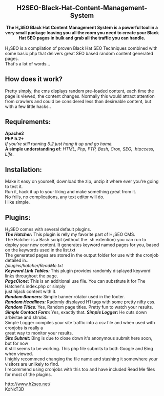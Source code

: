 <div align="center"><h2>H2SEO-Black-Hat-Content-Management-System</h2>
<b>The H₂SEO Black Hat Content Management System is a powerful tool in a very small package leaving you all the room you need to create your Black Hat SEO pages in bulk and grab all the traffic you can handle.</b></div><br>
H₂SEO is a compilation of proven Black Hat SEO Techniques combined with some basic php that delivers great SEO based random content generated pages.<br>
</em>That's a lot of words...</em>
<h2>How does it work?</h2>
Pretty simply, the cms displays random pre-loaded content, each time the page is viewed, the content changes.
Normally this would attract attention from crawlers and could be considered less than desireable content, but
with a few little hacks..
<h2>Requirements:</h2>
<b>Apache2</b></br>
<b>PhP 5.2+</b></br>
<em>If you're still running 5.2 just hang it up and go home.</em><br>
<b>A simple understanding of:</b>
<em>HTML, Php, FTP, Bash, Cron, SEO, .htaccess, Life.</em>
<h2>Installation:</h2>
Make it easy on yourself, download the zip, unzip it where ever you're going to test it.<br>
Run it, hack it up to your liking and make something great from it.<br>
No frills, no complications, any text editor will do.<br>
I like simple.<br>
<h2>Plugins:</h2>
H₂SEO comes with several default plugins.<br>
<b><em>The Hatcher: </em></b>This plugin is relly my favorite part of H₂SEO CMS.<br>
The Hatcher is a Bash script (without the .sh extention) you can run to deploy your new content.
It generates keyword named pages for you, based on the keywords used in the list.txt<br>
The generated pages are stored in the output folder for use with the cronjob detailed in..<br>
<em> /plugins/hatcher/ReadMe.txt</em><br>
<b><em>Keyword Link Tables: </em></b>This plugin provides randomly displayed keyword links throughout the page.<br>
<b><em>PageClone: </em></b>This is an additional use file. You can substitute it for The Hatcher's index.php or simply<br>
just hijack content with it.<br>
<b><em>Random Banners: </em></b>Simple banner rotator used in the footer.<br>
<b><em>Random Headlines: </em></b>Radomly displayed H1 tags with some pretty nifty css.<br>
<b><em>Random Titles: </em></b>Yes, Random page titles. Pretty fun to watch your results.
<b><em>Simple Contact Form: </em></b>Yes, exactly that.
<b><em>Simple Logger: </em></b>He cuts down arbivitae and shrubs.<br>
Simple Logger compiles your site traffic into a csv file and when used with cronjobs is really a<br>
great way to monitor your results.<br>
<b><em>Site Submit: </em></b>Bing is due to close down it's anonymous submit here soon, but for now<br>
it still seems to be working. This php file submits to both Google and Bing when viewed.<br>
I highly recommend changing the file name and stashing it somewhere your visitors are unlikely to find.<br>
I recommend using cronjobs with this too and have included Read Me files for most of the plugins.<br>

http://www.h2seo.net/<br>
KoNxT3D

